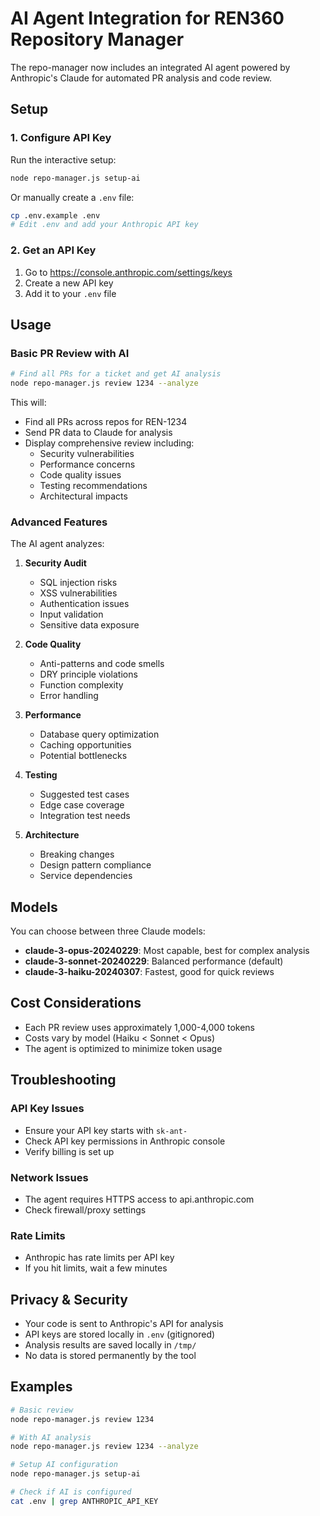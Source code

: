 # AI Agent Integration for REN360 Repository Manager

The repo-manager now includes an integrated AI agent powered by Anthropic's Claude for automated PR analysis and code review.

## Setup

### 1. Configure API Key

Run the interactive setup:

```bash
node repo-manager.js setup-ai
```

Or manually create a `.env` file:

```bash
cp .env.example .env
# Edit .env and add your Anthropic API key
```

### 2. Get an API Key

1. Go to https://console.anthropic.com/settings/keys
2. Create a new API key
3. Add it to your `.env` file

## Usage

### Basic PR Review with AI

```bash
# Find all PRs for a ticket and get AI analysis
node repo-manager.js review 1234 --analyze
```

This will:
- Find all PRs across repos for REN-1234
- Send PR data to Claude for analysis
- Display comprehensive review including:
  - Security vulnerabilities
  - Performance concerns
  - Code quality issues
  - Testing recommendations
  - Architectural impacts

### Advanced Features

The AI agent analyzes:

1. **Security Audit**
   - SQL injection risks
   - XSS vulnerabilities
   - Authentication issues
   - Input validation
   - Sensitive data exposure

2. **Code Quality**
   - Anti-patterns and code smells
   - DRY principle violations
   - Function complexity
   - Error handling

3. **Performance**
   - Database query optimization
   - Caching opportunities
   - Potential bottlenecks

4. **Testing**
   - Suggested test cases
   - Edge case coverage
   - Integration test needs

5. **Architecture**
   - Breaking changes
   - Design pattern compliance
   - Service dependencies

## Models

You can choose between three Claude models:

- **claude-3-opus-20240229**: Most capable, best for complex analysis
- **claude-3-sonnet-20240229**: Balanced performance (default)
- **claude-3-haiku-20240307**: Fastest, good for quick reviews

## Cost Considerations

- Each PR review uses approximately 1,000-4,000 tokens
- Costs vary by model (Haiku < Sonnet < Opus)
- The agent is optimized to minimize token usage

## Troubleshooting

### API Key Issues
- Ensure your API key starts with `sk-ant-`
- Check API key permissions in Anthropic console
- Verify billing is set up

### Network Issues
- The agent requires HTTPS access to api.anthropic.com
- Check firewall/proxy settings

### Rate Limits
- Anthropic has rate limits per API key
- If you hit limits, wait a few minutes

## Privacy & Security

- Your code is sent to Anthropic's API for analysis
- API keys are stored locally in `.env` (gitignored)
- Analysis results are saved locally in `/tmp/`
- No data is stored permanently by the tool

## Examples

```bash
# Basic review
node repo-manager.js review 1234

# With AI analysis
node repo-manager.js review 1234 --analyze

# Setup AI configuration
node repo-manager.js setup-ai

# Check if AI is configured
cat .env | grep ANTHROPIC_API_KEY
```